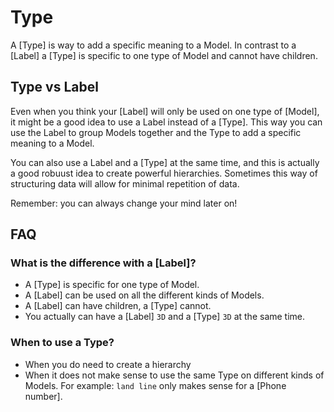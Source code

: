 # Type
A [Type] is way to add a specific meaning to a Model.
In contrast to a [Label] a [Type] is specific to one type of Model and cannot have children.

## Type vs Label
Even when you think your [Label] will only be used on one type of [Model],
it might be a good idea to use a Label instead of a [Type].
This way you can use the Label to group Models together and the Type to add a specific meaning to a Model.

You can also use a Label and a [Type] at the same time,
and this is actually a good robuust idea to create powerful hierarchies.
Sometimes this way of structuring data will allow for minimal repetition of data.

Remember: you can always change your mind later on!

## FAQ
### What is the difference with a [Label]?
- A [Type] is specific for one type of Model.
- A [Label] can be used on all the different kinds of Models.
- A [Label] can have children, a [Type] cannot.
- You actually can have a [Label] `3D` and a [Type] `3D` at the same time.

### When to use a Type?
- When you do need to create a hierarchy
- When it does not make sense to use the same Type on different kinds of Models. For example: `land line` only makes sense for a [Phone number].



